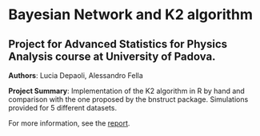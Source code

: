 # Bayesian Network and K2 algorithm
## Project for Advanced Statistics for Physics Analysis course at University of Padova.

**Authors**: Lucia Depaoli, Alessandro Fella

**Project Summary**: Implementation of the K2 algorithm in R by hand and comparison with the one proposed by the bnstruct package. Simulations provided for 5 different datasets.

For more information, see the [report](https://github.com/luciadepaoli/bayesian-network-k2-algorithm/blob/main/beamer_Bayesian_Network_Depaoli_Fella.pdf).
